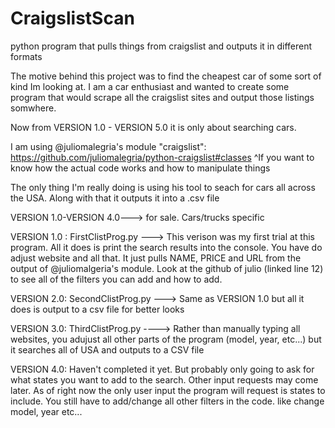 # CraigslistScan
python program that pulls things from craigslist and outputs it in different formats



The motive behind this project was to find the cheapest car of some sort of kind Im looking at. I am a car enthusiast and wanted to create some program that would scrape all the craigslist sites and output those listings somwhere.

Now from VERSION 1.0 - VERSION 5.0 it is only about searching cars.

I am using @juliomalegria's module "craigslist":
https://github.com/juliomalegria/python-craigslist#classes
^If you want to know how the actual code works and how to manipulate things

The only thing I'm really doing is using his tool to seach for cars all across the USA. Along with that it outputs it into a .csv file 

VERSION 1.0-VERSION 4.0---> for sale. Cars/trucks specific

VERSION 1.0 : FirstClistProg.py ---> This verison was my first trial at this program. All it does is print the search results into the console. You have do adjust website and all that. It just pulls NAME, PRICE and URL from the output of @juliomalgeria's module. Look at the github of julio (linked line 12) to see all of the filters you can add and how to add.

VERSION 2.0: SecondClistProg.py ---> Same as VERSION 1.0 but all it does is output to a csv file for better looks

VERSION 3.0: ThirdClistProg.py ----> Rather than manually typing all websites, you adujust all other parts of the program (model, year, etc...) but it searches all of USA and outputs to a CSV file

VERSION 4.0: Haven't completed it yet. But probably only going to ask for what states you want to add to the search. Other input requests may come later. As of right now the only user input the program will request is states to include. You still have to add/change all other filters in the code. like change model, year etc... 
